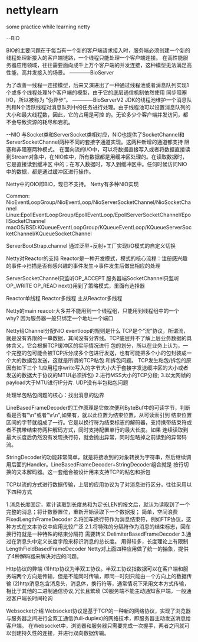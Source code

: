 # nettylearn
some practice while learning netty

--BIO

BIO的主要问题在于每当有一个新的客户端请求接入时，服务端必须创建一个新的线程处理新接入的客户端链路，一个线程只能处理一个客户端连接。
在高性能服务器应用领域，往往需要面向成千上万个客户端的并发连接，这种模型无法满足高性能，高并发接入的场景。 ————BioServer

为了改善一线程一连接模型，后来又演进出了一种通过线程池或者消息队列实现1个或多个线程处理N个客户端的模型，由于它的底层通信机制依然使用
同步阻塞I/O，所以被称为 ”伪异步“。 ————BioServerV2
JDK的线程池维护一个消息队列和N个活跃线程对消息队列中的任务进行处理。由于线程池可以设置消息队列的大小和最大线程数，因此，它的占用是可控
的。无论多少个客户端并发访问，都不会导致资源的耗尽和宕机。


--NIO
与Socket类和ServerSocket类相对应，NIO也提供了SocketChannel和ServerSocketChannel两种不同的套接字通道实现。这两种新增的通道都支持
阻塞和非阻塞两种模式。
在面向流的I/O中，可以将数据直接写入或者将数据直接读到Stream对象中，在NIO库中，所有数据都是用缓冲区处理的。在读取数据时，它是直接读到缓冲区
中的；在写入数据时，写入到缓冲区中。任何时候访问NIO中的数据，都是通过缓冲区进行操作。


Netty中的OIO即BIO，现已不支持。
Netty有多种NIO实现

Common: NioEventLoopGroup/NioEventLoop/NioServerSocketChannel/NioSocketChannel
Linux:EpollEventLoopGroup/EpollEventLoop/EpollServerSocketChannel/EpollSocketChannel
macOS/BSD:KQueueEventLoopGroup/KQueueEventLoop/KQueueServerSocketChannel/KQueueSocketChannel

ServerBootStrap.channel 通过泛型+反射+工厂实现I/O模式的自定义切换

Netty对Reactor的支持
Reactor是一种开发模式，模式的核心流程：注册感兴趣的事件->扫描是否有感兴趣的事件发生->事件发生后做出相应的处理

ServerSocketChannel只监听OP_ACCEPT
服务器端SocketChannel只监听OP_WRITE OP_READ
next()用到了策略模式，里面有选择器

Reactor单线程
Reactor多线程
主从Reactor多线程

Netty的main reacotr大多并不能用到一个线程组，只能用到线程组中的一个 why?
因为服务器一般只绑定一个地址一个端口

Netty给Channel分配NIO eventloop的规则是什么
TCP是个“流”协议，所谓流，就是没有界限的一串数据，其间没有分界线。TCP底层并不了解上层业务数据的具体含义，它会根据TCP缓冲区的实际情况进行
包的划分，所以在业务上认为，一个完整的包可能会被TCP拆分成多个包进行发送，也有可能把多个小的包封装成一个大的数据包发送，这就是所谓的TCP粘包
和拆包问题。
TCP发生粘包/拆包的原因有如下三个
1.应用程序write写入的字节大小大于套接字发送缓冲区的大小或者发送的数据大于协议的MTU(必须拆包)
2.进行MSS大小的TCP分段;
3.以太网帧的payload大于MTU进行IP分片.
UDP没有半包粘包问题

处理半包粘包问题的核心：找出消息的边界


LineBasedFrameDecoder的工作原理是它依次便利ByteBuf中的可读字节，判断看是否有"\n"或者"\r\n",如果有，就以此位置为结束位置，从可读索引到
结束位置区间的字节就组成了一行。它是以换行符为结束标志的解码器，支持携带结束符或者不携带结束符两种解码方式，同时支持配置单行的最大长度。如果
连续读取到最大长度后仍然没有发现换行符，就会抛出异常，同时忽略掉之前读到的异常码流。

StringDecoder的功能非常简单，就是将接收到的对象转换为字符串，然后继续调用后面的Handler。LineBasedFrameDecoder+StringDecoder组合就是
按行切换的文本解码器。这一套组合被设计用来支持TCP的粘包和拆包

TCP以流的方式进行数据传输，上层的应用协议为了对消息进行区分，往往采用以下四种方式

1.消息长度固定，累计读取到长度总和为定长LEN的报文后，就认为读取到了一个完整的消息；将计数器置位，重新开始读取下一个数据报；  简单，空间浪费
FixedLengthFrameDecoder
2.将回车换行符作为消息结束符，例如FTP协议，这种方式在文本协议中应用比较广泛
2.1.将特殊的分隔符作为消息的结束标志，回车换行符就是一种特殊的结束分隔符    需要转义
DelimiterBasedFrameDecoder
3.通过在消息头中定义长度字段来标识消息的总长度。  用得较多，长度理论上有限制
LengthFieldBasedFrameDecoder 
Netty对上面四种应用做了统一的抽象，提供了4种解码器来解决对应的问题。

Http协议的弊端
(1)http协议为半双工协议。半双工协议指数据可以在客户端和服务端两个方向是传输，但是不能同时传输，即同一时刻只能由一个方向上的数据传输
(2)http消息包含消息头，消息体，换行符等，通常情况下采用文本方式传输，相比于其他的二进制通信协议,冗长且繁琐
(3)服务端不能主动通知客户端，一般通过客户端长时间轮询

Websocket介绍
Websocket协议是基于TCP的一种新的网络协议，实现了浏览器与服务器之间进行全双工通信(full-duplex)的网络技术，即服务器主动发送消息给客户端。
在Websocket中，浏览器和服务器只需要完成一次握手，两者之间就可以创建持久性的连接，并进行双向数据传输。











